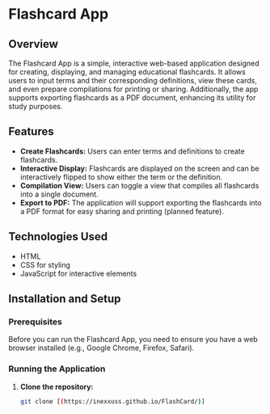 # Flashcard App

## Overview
The Flashcard App is a simple, interactive web-based application designed for creating, displaying, and managing educational flashcards. It allows users to input terms and their corresponding definitions, view these cards, and even prepare compilations for printing or sharing. Additionally, the app supports exporting flashcards as a PDF document, enhancing its utility for study purposes.

## Features
- **Create Flashcards:** Users can enter terms and definitions to create flashcards.
- **Interactive Display:** Flashcards are displayed on the screen and can be interactively flipped to show either the term or the definition.
- **Compilation View:** Users can toggle a view that compiles all flashcards into a single document.
- **Export to PDF:** The application will support exporting the flashcards into a PDF format for easy sharing and printing (planned feature).

## Technologies Used
- HTML
- CSS for styling
- JavaScript for interactive elements

## Installation and Setup
### Prerequisites
Before you can run the Flashcard App, you need to ensure you have a web browser installed (e.g., Google Chrome, Firefox, Safari).

### Running the Application
1. **Clone the repository:**
   ```bash
   git clone [(https://inexxuss.github.io/FlashCard/)]
